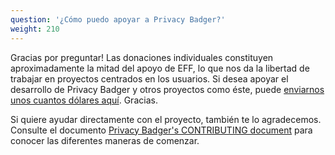 ```yaml
---
question: '¿Cómo puedo apoyar a Privacy Badger?'
weight: 210
---
```


Gracias por preguntar! Las donaciones individuales constituyen aproximadamente la mitad del apoyo de EFF, lo que nos da la libertad de trabajar en proyectos centrados en los usuarios. Si desea apoyar el desarrollo de Privacy Badger y otros proyectos como éste, puede [enviarnos unos cuantos dólares aquí](https://supporters.eff.org/donate/support-privacy-badger). Gracias.

Si quiere ayudar directamente con el proyecto, también te lo agradecemos. Consulte el documento [Privacy Badger's CONTRIBUTING document](https://github.com/EFForg/privacybadger/blob/master/CONTRIBUTING.md) para conocer las diferentes maneras de comenzar.
